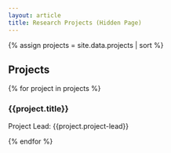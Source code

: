 ```yaml
---
layout: article
title: Research Projects (Hidden Page)
---
```


{% assign projects = site.data.projects | sort %}

## Projects

{% for project in projects %}

### {{project.title}}

Project Lead: {{project.project-lead}}
 
{% endfor %}
